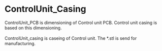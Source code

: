 # ControlUnit_Casing
ControlUnit_PCB is dimensioning	of Control unit PCB. Control unit casing is based on this dimensioning.<br><br>
ControlUnit_casing is caseing of Control unit. The *.stl is send for manufacturing.
